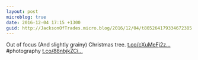 ```yaml
---
layout: post
microblog: true
date: 2016-12-04 17:15 +1300
guid: http://JacksonOfTrades.micro.blog/2016/12/04/t805264179334672385.html
---
```

Out of focus (And slightly grainy) Christmas tree. [t.co/cXuMeFj2z...](https://t.co/cXuMeFj2zJ) #photography [t.co/88nbjkZCi...](https://t.co/88nbjkZCiZ)
